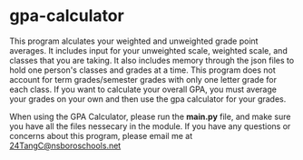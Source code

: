 # gpa-calculator
This program alculates your weighted and unweighted grade point averages. It includes input for your unweighted scale, weighted scale, and classes that you are taking. It also includes memory through the json files to hold one person's classes and grades at a time. This program does not account for term grades/semester grades with only one letter grade for each class. If you want to calculate your overall GPA, you must average your grades on your own and then use the gpa calculator for your grades. 

When using the GPA Calculator, please run the **main.py** file, and make sure you have all the files nessecary in the module. If you have any questions or concerns about this program, please email me at 24TangC@nsboroschools.net

